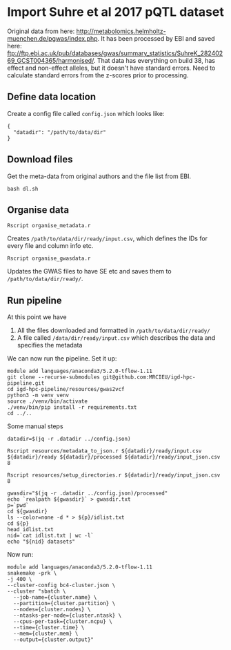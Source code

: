 # Import Suhre et al 2017 pQTL dataset

Original data from here: http://metabolomics.helmholtz-muenchen.de/pgwas/index.php. It has been processed by EBI and saved here: ftp://ftp.ebi.ac.uk/pub/databases/gwas/summary_statistics/SuhreK_28240269_GCST004365/harmonised/. That data has everything on build 38, has effect and non-effect alleles, but it doesn't have standard errors. Need to calculate standard errors from the z-scores prior to processing.

## Define data location

Create a config file called `config.json` which looks like:

```
{
  "datadir": "/path/to/data/dir"
}
```


## Download files

Get the meta-data from original authors and the file list from EBI.

```
bash dl.sh
```

## Organise data

```
Rscript organise_metadata.r
```

Creates `/path/to/data/dir/ready/input.csv`, which defines the IDs for every file and column info etc.

```
Rscript organise_gwasdata.r
```

Updates the GWAS files to have SE etc and saves them to `/path/to/data/dir/ready/`.

## Run pipeline

At this point we have

1. All the files downloaded and formatted in `/path/to/data/dir/ready/`
2. A file called `/data/dir/ready/input.csv` which describes the data and specifies the metadata

We can now run the pipeline. Set it up:

```
module add languages/anaconda3/5.2.0-tflow-1.11
git clone --recurse-submodules git@github.com:MRCIEU/igd-hpc-pipeline.git
cd igd-hpc-pipeline/resources/gwas2vcf
python3 -m venv venv
source ./venv/bin/activate
./venv/bin/pip install -r requirements.txt
cd ../..
```



Some manual steps

```
datadir=$(jq -r .datadir ../config.json)

Rscript resources/metadata_to_json.r ${datadir}/ready/input.csv ${datadir}/ready ${datadir}/processed ${datadir}/ready/input_json.csv 8

Rscript resources/setup_directories.r ${datadir}/ready/input_json.csv 8

gwasdir="$(jq -r .datadir ../config.json)/processed"
echo `realpath ${gwasdir}` > gwasdir.txt
p=`pwd`
cd ${gwasdir}
ls --color=none -d * > ${p}/idlist.txt
cd ${p}
head idlist.txt
nid=`cat idlist.txt | wc -l`
echo "${nid} datasets"
```


Now run:

```
module add languages/anaconda3/5.2.0-tflow-1.11
snakemake -prk \
-j 400 \
--cluster-config bc4-cluster.json \
--cluster "sbatch \
  --job-name={cluster.name} \
  --partition={cluster.partition} \
  --nodes={cluster.nodes} \
  --ntasks-per-node={cluster.ntask} \
  --cpus-per-task={cluster.ncpu} \
  --time={cluster.time} \
  --mem={cluster.mem} \
  --output={cluster.output}"
```

